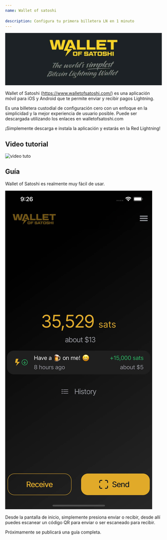 ```yaml
---
name: Wallet of satoshi

description: Configura tu primera billetera LN en 1 minuto
---
```


![cover](assets/cover.jpeg)

Wallet of Satoshi (https://www.walletofsatoshi.com/) es una aplicación móvil para iOS y Android que te permite enviar y recibir pagos Lightning.

Es una billetera custodial de configuración cero con un enfoque en la simplicidad y la mejor experiencia de usuario posible. Puede ser descargada utilizando los enlaces en walletofsatoshi.com

¡Simplemente descarga e instala la aplicación y estarás en la Red Lightning!

## Video tutorial

![video tuto](https://youtu.be/Es4InK3lq5c)

## Guía

Wallet of Satoshi es realmente muy fácil de usar.

![cover](assets/1.jpeg)

Desde la pantalla de inicio, simplemente presiona enviar o recibir, desde allí puedes escanear un código QR para enviar o ser escaneado para recibir.

Próximamente se publicará una guía completa.
